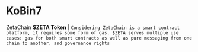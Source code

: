 # KoBin7
ZetaChain
**$ZETA Token** | `Considering ZetaChain is a smart contract platform, it requires some form of gas. $ZETA serves multiple use cases: gas for both smart contracts as well as pure messaging from one chain to another, and governance rights`
